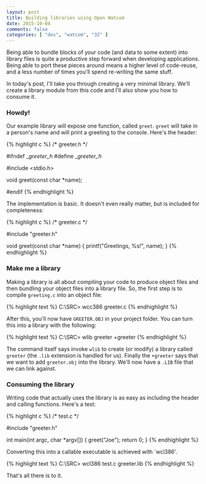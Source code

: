 ```yaml
---
layout: post
title: Building libraries using Open Watcom
date: 2015-10-04
comments: false
categories: [ "dos", "watcom", "32" ]
---
```


Being able to bundle blocks of your code (and data to some extent) into library files is quite a productive step forward when developing applications. Being able to port these pieces around means a higher level of code-reuse, and a less number of times you'll spend re-writing the same stuff.

In today's post, I'll take you through creating a very minimal library. We'll create a library module from this code and I'll also show you how to consume it.

### Howdy!

Our example library will expose one function, called `greet`. `greet` will take in a person's name and will print a greeting to the console. Here's the header:

{% highlight c %}
/* greeter.h */

#ifndef __greeter_h_
#define __greeter_h_

#include <stdio.h>

void greet(const char *name);

#endif 
{% endhighlight %}

The implementation is basic. It doesn't even really matter, but is included for completeness:

{% highlight c %}
/* greeter.c */

#include "greeter.h"

void greet(const char *name) {
  printf("Greetings, %s!", name);
}
{% endhighlight %}

### Make me a library

Making a library is all about compiling your code to produce object files and then bundling your object files into a library file. So, the first step is to compile `greeting.c` into an object file:

{% highlight text %}
C:\SRC> wcc386 greeter.c
{% endhighlight %}

After this, you'll now have `GREETER.OBJ` in your project folder. You can turn this into a library with the following:

{% highlight text %}
C:\SRC> wlib greeter +greeter
{% endhighlight %}

The command itself says invoke `wlib` to create (or modify) a library called `greeter` (the `.lib` extension is handled for us). Finally the `+greeter` says that we want to add `greeter.obj` into the library. We'll now have a `.LIB` file that we can link against.

### Consuming the library

Writing code that actually uses the library is as easy as including the header and calling functions. Here's a test:

{% highlight c %}
/* test.c */

#include "greeter.h"

int main(int argc, char *argv[]) {
  greet("Joe");
  return 0;
}
{% endhighlight %}

Converting this into a callable executable is achieved with `wcl386'.

{% highlight text %}
C:\SRC> wcl386 test.c greeter.lib
{% endhighlight %}

That's all there is to it.